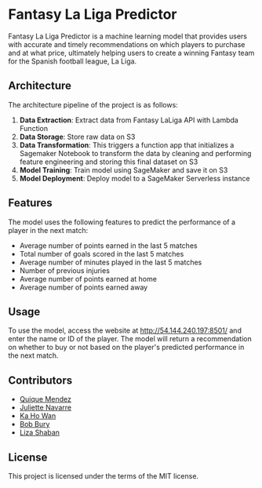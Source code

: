 # Fantasy La Liga Predictor

Fantasy La Liga Predictor is a machine learning model that provides users with accurate and timely recommendations on which players to purchase and at what price, ultimately helping users to create a winning Fantasy team for the Spanish football league, La Liga.

## Architecture

The architecture pipeline of the project is as follows:

1. **Data Extraction**: Extract data from Fantasy LaLiga API with Lambda Function
2. **Data Storage**: Store raw data on S3
3. **Data Transformation**: This triggers a function app that initializes a Sagemaker Notebook to transform the data by cleaning and performing feature engineering and storing this final dataset on S3
4. **Model Training**: Train model using SageMaker and save it on S3
5. **Model Deployment**: Deploy model to a SageMaker Serverless instance

## Features

The model uses the following features to predict the performance of a player in the next match:

- Average number of points earned in the last 5 matches
- Total number of goals scored in the last 5 matches
- Average number of minutes played in the last 5 matches
- Number of previous injuries
- Average number of points earned at home
- Average number of points earned away

## Usage

To use the model, access the website at http://54.144.240.197:8501/ and enter the name or ID of the player. The model will return a recommendation on whether to buy or not based on the player's predicted performance in the next match.

## Contributors

- [Quique Mendez](https://github.com/quiquemz)
- [Juliette Navarre](https://www.linkedin.com/in/juliette-navarre/)
- [Ka Ho Wan](https://www.linkedin.com/in/terrancewankaho/)
- [Bob Bury](https://www.linkedin.com/in/bob-bury-/)
- [Liza Shaban](https://www.linkedin.com/in/liza-shaban-%F0%9F%87%BA%F0%9F%87%A6-791336190/)



## License

This project is licensed under the terms of the MIT license.
